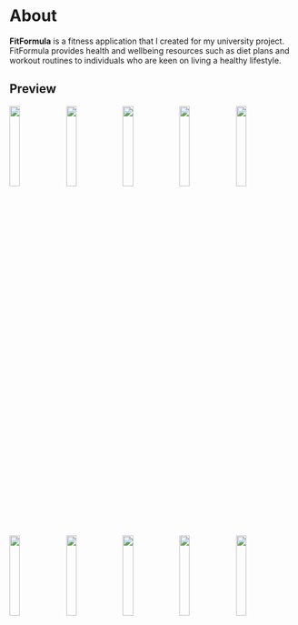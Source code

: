 # About
<b>FitFormula</b> is a fitness application that I created for my university project. FitFormula provides health and wellbeing resources such as diet plans and workout routines to individuals who are keen on living a healthy lifestyle.

## Preview
 
<p float="left">
  <img src="https://winter-berry.github.io/FitFormula/Images/1.png" width="19%" height="19%">
  <img src="https://winter-berry.github.io/FitFormula/Images/2.png" width="19%" height="19%"> 
  <img src="https://winter-berry.github.io/FitFormula/Images/3.png" width="19%" height="19%">
  <img src="https://winter-berry.github.io/FitFormula/Images/4.png" width="19%" height="19%">
  <img src="https://winter-berry.github.io/FitFormula/Images/10.png" width="19%" height="19%">
</p>

<p float="left">
  <img src="https://winter-berry.github.io/FitFormula/Images/9.png" width="19%" height="19%">
  <img src="https://winter-berry.github.io/FitFormula/Images/6.png" width="19%" height="19%"> 
  <img src="https://winter-berry.github.io/FitFormula/Images/5.png" width="19%" height="19%">
  <img src="https://winter-berry.github.io/FitFormula/Images/7.png" width="19%" height="19%">
  <img src="https://winter-berry.github.io/FitFormula/Images/8.png" width="19%" height="19%"> 
</p>
